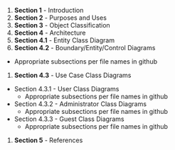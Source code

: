 1. **Section 1** - Introduction
1. **Section 2** - Purposes and Uses
1. **Section 3** - Object Classification
1. **Section 4** - Architecture
1. **Section 4.1** - Entity Class Diagram
1. **Section 4.2** - Boundary/Entity/Control Diagrams
  * Appropriate subsections per file names in github
1. **Section 4.3** - Use Case Class Diagrams
  * Section 4.3.1 - User Class Diagrams
     * Appropriate subsections per file names in github
  * Section 4.3.2 - Administrator Class Diagrams
     * Appropriate subsections per file names in github
  * Section 4.3.3 - Guest Class Diagrams
     * Appropriate subsections per file names in github
1. **Section 5** - References